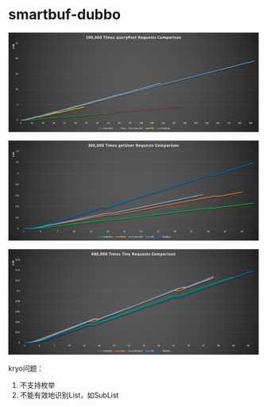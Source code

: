# smartbuf-dubbo

![dubbo-comparison-posts](./doc/smartbuf-posts.png)

![dubbo-comparison-user](./doc/smartbuf-user.png)

![dubbo-comparison-tiny](./doc/smartbuf-tiny.png)

kryo问题：
1. 不支持枚举
2. 不能有效地识别List，如SubList